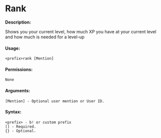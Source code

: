 # Rank

**Description:**

Shows you your current level, how much XP you have at your current level and how much is needed for a level-up

#### Usage:

```
<prefix>rank [Mention]
```

#### Permissions:

```
None
```

#### Arguments:

```
[Mention] - Optional user mention or User ID.
```

#### Syntax:

```
<prefix> - b! or custom prefix
[] - Required.
{} - Optional.
```
